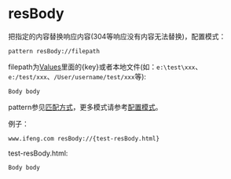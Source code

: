 # resBody

把指定的内容替换响应内容(304等响应没有内容无法替换)，配置模式：

	pattern resBody://filepath
	
filepath为[Values](http://local.whistlejs.com/#values)里面的{key}或者本地文件(如：`e:\test\xxx`、`e:/test/xxx`、`/User/username/test/xxx`等):

	Body body

pattern参见[匹配方式](../pattern.html)，更多模式请参考[配置模式](../mode.html)。

例子：

	www.ifeng.com resBody://{test-resBody.html}
	

test-resBody.html:

	Body body
	
